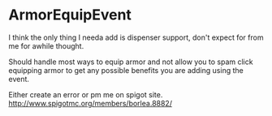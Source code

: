 # ArmorEquipEvent

I think the only thing I needa add is dispenser support, don't expect for from me for awhile thought.

Should handle most ways to equip armor and not allow you to spam click equipping armor to get any possible benefits you are adding using the event.

Either create an error or pm me on spigot site. http://www.spigotmc.org/members/borlea.8882/
